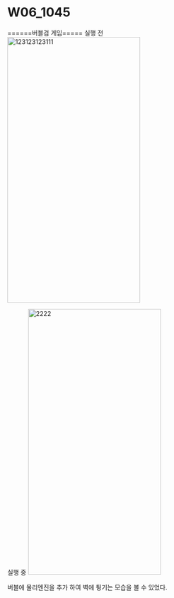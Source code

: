 # W06_1045
======버블검 게임=====
실행 전
<img width="300" height="600" alt="123123123111" src="https://github.com/user-attachments/assets/b8b9acc3-4013-4ed2-b2ab-dda07d0316c7" />

실행 중
<img width="300" height="600" alt="2222" src="https://github.com/user-attachments/assets/177a95d9-1b41-4add-86bf-9d841f937b57" />

버블에 물리엔진을 추가 하여 벽에 튕기는 모습을 볼 수 있었다.
